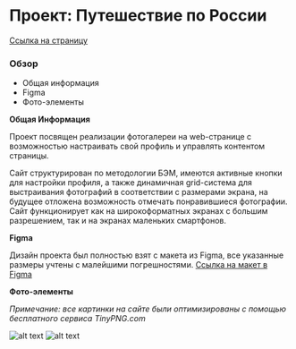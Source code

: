 # Проект: Путешествие по России

[Ссылка на страницу](https://vkharlakov.github.io/mesto/)

### Обзор
* Общая информация
* Figma
* Фото-элементы

**Общая Информация**

Проект посвящен реализации фотогалереи на web-странице с возможностью настраивать свой профиль и управлять контентом страницы.

Сайт структурирован по методологии БЭМ, имеются активные кнопки для настройки профиля, а также динамичная grid-система для выстраивания фотографий в соответствии с размерами экрана, на будущее отложена возможность отмечать понравившиеся фотографии. Сайт функционирует как на широкоформатных экранах с большим разрешением, так и на экранах маленьких смартфонов.

**Figma**

Дизайн проекта был полностью взят с макета из Figma, все указанные размеры учтены с малейшими погрешностями. [Ссылка на макет в Figma](https://www.figma.com/file/2cn9N9jSkmxD84oJik7xL7/JavaScript.-Sprint-4?node-id=0%3A1)

**Фото-элементы**

*Примечание: все картинки на сайте были оптимизированы с помощью бесплатного сервиса TinyPNG.com*

![alt text](.src/images/profile/avatar.jpg "Аватар профиля")
![alt text](.src/images/elements/bogolyobovo-5.jpg "Пример загруженной фотографии")
